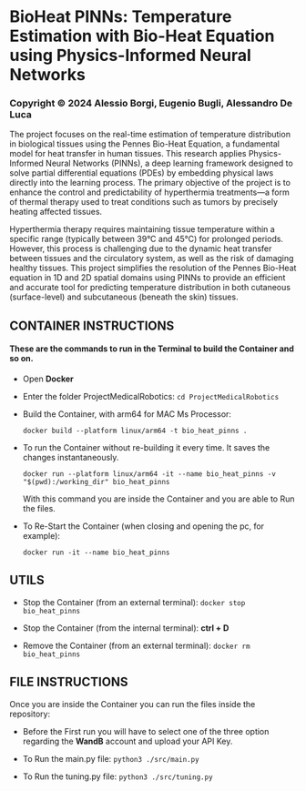 # BioHeat PINNs: Temperature Estimation with Bio-Heat Equation using Physics-Informed Neural Networks

### Copyright © 2024 Alessio Borgi, Eugenio Bugli, Alessandro De Luca

The project focuses on the real-time estimation of temperature distribution in biological tissues using the Pennes Bio-Heat Equation, a fundamental model for heat transfer in human tissues. This research applies Physics-Informed Neural Networks (PINNs), a deep learning framework designed to solve partial differential equations (PDEs) by embedding physical laws directly into the learning process. The primary objective of the project is to enhance the control and predictability of hyperthermia treatments—a form of thermal therapy used to treat conditions such as tumors by precisely heating affected tissues.

Hyperthermia therapy requires maintaining tissue temperature within a specific range (typically between 39°C and 45°C) for prolonged periods. However, this process is challenging due to the dynamic heat transfer between tissues and the circulatory system, as well as the risk of damaging healthy tissues. This project simplifies the resolution of the Pennes Bio-Heat equation in 1D and 2D spatial domains using PINNs to provide an efficient and accurate tool for predicting temperature distribution in both cutaneous (surface-level) and subcutaneous (beneath the skin) tissues.


## CONTAINER INSTRUCTIONS 


#### These are the commands to run in the Terminal to build the Container and so on.
- Open **Docker** 

- Enter the folder ProjectMedicalRobotics:
    ```cd ProjectMedicalRobotics```

- Build the Container, with arm64 for MAC Ms Processor:

    ```docker build --platform linux/arm64 -t bio_heat_pinns .```
    
- To run the Container without re-building it every time. It saves the changes instantaneously.

    ```docker run --platform linux/arm64 -it --name bio_heat_pinns -v "$(pwd):/working_dir" bio_heat_pinns```

    With this command you are inside the Container and you are able to Run the files.
    
- To Re-Start the Container (when closing and opening the pc, for example):

    ```docker run -it --name bio_heat_pinns```


## UTILS
- Stop the Container (from an external terminal): 
    ```docker stop bio_heat_pinns```

- Stop the Container (from the internal terminal):
    **ctrl + D**

- Remove the Container (from an external terminal): 
    ```docker rm bio_heat_pinns```


## FILE INSTRUCTIONS
Once you are inside the Container you can run the files inside the repository:

- Before the First run you will have to select one of the three option regarding the **WandB** account and upload your API Key.

- To Run the main.py file:
    ```python3 ./src/main.py```

- To Run the tuning.py file:
    ```python3 ./src/tuning.py```

